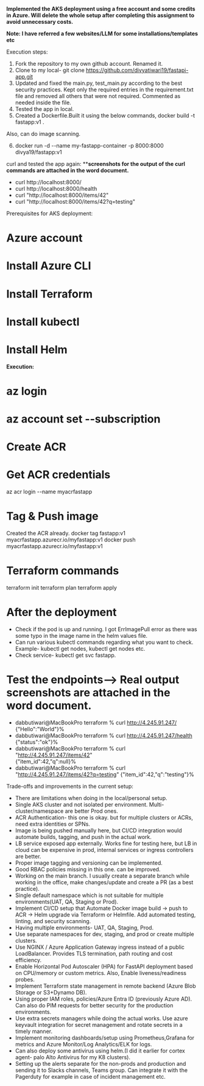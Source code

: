 **Implemented the AKS deployment using a free account and some credits in Azure. Will delete the whole setup after 
completing this assignment to avoid unnecessary costs.**

**Note: I have referred a few websites/LLM for some installations/templates etc**

Execution steps:
1. Fork the repository to my own github account. Renamed it.
2. Clone to my local- git clone https://github.com/divyatiwari19/fastapi-app.git
3. Updated and fixed the main.py, test_main.py according to the best security practices. Kept only the required entries
   in the requirement.txt file and removed all others that were not required. Commented as needed inside the file.
4. Tested the app in local.
5. Created a Dockerfile.Built it using the below commands,
   docker build -t fastapp:v1 .

Also, can do image scanning.

6. docker run -d --name my-fastapp-container -p 8000:8000 divya19/fastapp:v1

curl and tested the app again: ****screenshots for the output of the curl commands are attached in the word document.**

- curl http://localhost:8000/
- curl http://localhost:8000/health
- curl "http://localhost:8000/items/42"
- curl "http://localhost:8000/items/42?q=testing"

Prerequisites for AKS deployment:
# Azure account
# Install Azure CLI
# Install Terraform
# Install kubectl
# Install Helm

**Execution:**

# az login
# az account set --subscription <your-subscription-id>

# Create ACR
# Get ACR credentials
az acr login --name myacrfastapp

# Tag & Push image
Created the ACR already.
docker tag fastapp:v1 myacrfastapp.azurecr.io/myfastapp:v1
docker push myacrfastapp.azurecr.io/myfastapp:v1

# Terraform commands
terraform init
terraform plan
terraform apply

# After the deployment
- Check if the pod is up and running. I got ErrImagePull error as there was some typo in the image name in the helm 
  values file.
- Can run various kubectl commands regarding what you want to check. Example- kubectl get nodes, kubectl get nodes etc.
- Check service- kubectl get svc fastapp.

 # Test the endpoints--> Real output screenshots are attached in the word document.
- dabbutiwari@MacBookPro terraform % curl http://4.245.91.247/                    
{"Hello":"World"}% 
- dabbutiwari@MacBookPro terraform % curl http://4.245.91.247/health              
{"status":"ok"}% 
- dabbutiwari@MacBookPro terraform % curl "http://4.245.91.247/items/42"          
{"item_id":42,"q":null}%
- dabbutiwari@MacBookPro terraform % curl "http://4.245.91.247/items/42?q=testing"
{"item_id":42,"q":"testing"}%


Trade-offs and improvements in the current setup:

- There are limitations when doing in the local/personal setup.
- Single AKS cluster and not isolated per environment. Multi-cluster/namespace are better Prod ones.
- ACR Authentication- this one is okay. but for multiple clusters or ACRs, need extra identities or SPNs.
- Image is being pushed manually here, but CI/CD integration would automate builds, tagging, and push in the actual work.
- LB service exposed app externally. Works fine for testing here, but LB in cloud can be expensive in prod, internal
  services or ingress controllers are better.
- Proper image tagging and versioning can be implemented.
- Good RBAC policies missing in this one. can be improved.
- Working on the main branch. I usually create a separate branch while working in the office, make changes/update and
  create a PR (as a best practice).
- Single default namespace which is not suitable for multiple environments(UAT, QA, Staging or Prod).
- Implement CI/CD setup that Automate Docker image build → push to ACR → Helm upgrade via Terraform or Helmfile. 
  Add automated testing, linting, and security scanning.
- Having multiple environments- UAT, QA, Staging, Prod.
- Use separate namespaces for dev, staging, and prod or create multiple clusters.
- Use NGINX / Azure Application Gateway ingress instead of a public LoadBalancer. Provides TLS termination, 
  path routing and cost efficiency.
- Enable Horizontal Pod Autoscaler (HPA) for FastAPI deployment based on CPU/memory or custom metrics. Also, Enable 
  liveness/readiness probes.
- Implement Terraform state management in remote backend (Azure Blob Storage or S3+Dynamo DB).
- Using proper IAM roles, policies/Azure Entra ID (previously Azure AD). Can also do PIM requests for better security
  for the production environments.
- Use extra secrets managers while doing the actual works. Use azure keyvault integration for secret management
  and rotate secrets in a timely manner.
- Implement monitoring dashboards/setup using Prometheus,Grafana for metrics and Azure Monitor/Log Analytics/ELK for 
  logs.
- Can also deploy some antivirus using helm.(I did it earlier for cortex agent- palo Alto Antivirus for my K8 clusters).
- Setting up the alerts separate for the non-prods and production and sending it to Slacks channels, Teams group. Can 
  integrate it with the Pagerduty for example in case of incident management etc.

   


